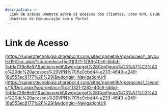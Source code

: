 ```yaml
---
description: >-
  Link de acesso OneNote sobre os acessos dos clientes, como VPN, Usuários SAP e
  Usuários de Comunicação com o Portal
---
```


# Link de Acesso

[https://superotecnologia.sharepoint.com/sites/qametrik/operacoes/\_layouts/15/Doc.aspx?sourcedoc={5c31f321-f283-40c6-bbbd-7ab1a739e8e5}\&action=edit\&wd=target%28Configura%C3%A7%C3%A3o%20de%20acessos%20VPN%7C5e0cbd44-a233-4649-a249-18e555ec8177%2F%29\&wdorigin=NavigationUrl](https://superotecnologia.sharepoint.com/sites/qametrik/operacoes/_layouts/15/Doc.aspx?sourcedoc={5c31f321-f283-40c6-bbbd-7ab1a739e8e5}\&action=edit\&wd=target%28Configura%C3%A7%C3%A3o%20de%20acessos%20VPN%7C5e0cbd44-a233-4649-a249-18e555ec8177%2F%29\&wdorigin=NavigationUrl)

